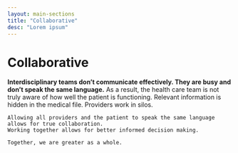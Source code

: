 ```yaml
---
layout: main-sections
title: "Collaborative"
desc: "Lorem ipsum"
---
```


# Collaborative

**Interdisciplinary teams don’t communicate effectively. They are busy and don’t speak the same language.**
	As a result, the health care team is not truly aware of how well the patient is functioning.
	Relevant information is hidden in the medical file. Providers work in silos.

	Allowing all providers and the patient to speak the same language allows for true collaboration.
	Working together allows for better informed decision making.

	Together, we are greater as a whole.
